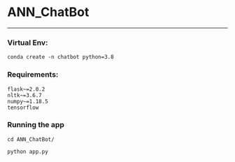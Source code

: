 # ANN_ChatBot

----
### Virtual Env:
```
conda create -n chatbot python=3.8
```


### Requirements:
```buildoutcfg
flask~=2.0.2
nltk~=3.6.7
numpy~=1.18.5
tensorflow
```

### Running the app
```buildoutcfg
cd ANN_ChatBot/

python app.py
```

